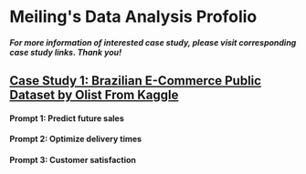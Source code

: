# Meiling's Data Analysis Profolio
##### For more information of interested case study, please visit corresponding case study links. Thank you!

## [Case Study 1: Brazilian E-Commerce Public Dataset by Olist From Kaggle](https://drive.google.com/file/d/1iOBllXiCrNJ_HzoHUcwQBiX4sq_aagEw/view?usp=sharing)

#### Prompt 1: Predict future sales

#### Prompt 2: Optimize delivery times

#### Prompt 3: Customer satisfaction
